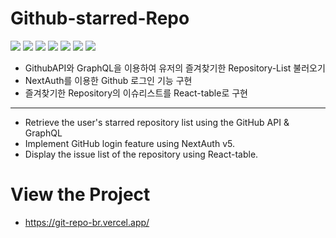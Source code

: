 # Github-starred-Repo
<img src="https://img.shields.io/badge/Next.js-061629?style=flat-square&logo=Next.js&logoColor=white"/> <img src="https://img.shields.io/badge/Typescript-127EFA?style=flat-square&logo=Typescript&logoColor=white"/> <img src="https://img.shields.io/badge/Vercel-000000?style=flat-square&logo=Vercel&logoColor=white"/> <img src="https://img.shields.io/badge/GitHubAPI-181717?style=flat-square&logo=GitHub&logoColor=white"/> <img src="https://img.shields.io/badge/Tailwindcss-38bdf8?style=flat-square&logo=Tailwindcss&logoColor=white"/> <img src="https://img.shields.io/badge/ReactQuery-ff4154?style=flat-square&logo=ReactQuery&logoColor=white"/>
<img src="https://img.shields.io/badge/GraphQL-e535ab?style=flat-square&logo=GraphQl&logoColor=white"/>

- GithubAPI와 GraphQL을 이용하여 유저의 즐겨찾기한 Repository-List 불러오기
- NextAuth를 이용한 Github 로그인 기능 구현
- 즐겨찾기한 Repository의 이슈리스트를 React-table로 구현

<hr/>

- Retrieve the user's starred repository list using the GitHub API & GraphQL
- Implement GitHub login feature using NextAuth v5.
- Display the issue list of the repository using React-table.

# View the Project
- https://git-repo-br.vercel.app/
